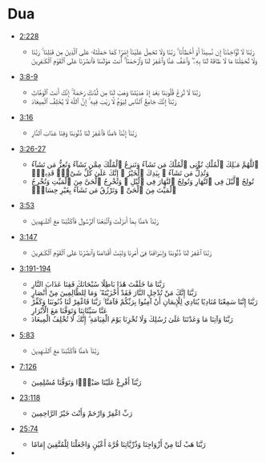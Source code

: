 # Dua   

- [2:228](https://quran.com/2:228)
    - رَبَّنَا لَا تُؤَاخِذْنَآ إِن نَّسِينَآ أَوْ أَخْطَأْنَا ۚ رَبَّنَا وَلَا تَحْمِلْ عَلَيْنَآ إِصْرًۭا كَمَا حَمَلْتَهُۥ عَلَى ٱلَّذِينَ مِن قَبْلِنَا ۚ رَبَّنَا وَلَا تُحَمِّلْنَا مَا لَا طَاقَةَ لَنَا بِهِۦ ۖ وَٱعْفُ عَنَّا وَٱغْفِرْ لَنَا وَٱرْحَمْنَآ ۚ أَنتَ مَوْلَىٰنَا فَٱنصُرْنَا عَلَى ٱلْقَوْمِ ٱلْكَـٰفِرِينَ
- [3:8-9](https://quran.com/3:8-9)
    - رَبَّنَا لَا تُزِغْ قُلُوبَنَا بَعْدَ إِذْ هَدَيْتَنَا وَهَبْ لَنَا مِن لَّدُنكَ رَحْمَةً ۚ إِنَّكَ أَنتَ ٱلْوَهَّابُ
    - رَبَّنَآ إِنَّكَ جَامِعُ ٱلنَّاسِ لِيَوْمٍۢ لَّا رَيْبَ فِيهِ ۚ إِنَّ ٱللَّهَ لَا يُخْلِفُ ٱلْمِيعَادَ

- [3:16](https://quran.com/3:16)
    - رَبَّنَآ إِنَّنَآ ءَامَنَّا فَٱغْفِرْ لَنَا ذُنُوبَنَا وَقِنَا عَذَابَ ٱلنَّارِ
- [3:26-27](https://quran.com/3:26-27)
    - ٱللَّهُمَّ مَـٰلِكَ ٱلْمُلْكِ تُؤْتِى ٱلْمُلْكَ مَن تَشَآءُ وَتَنزِعُ ٱلْمُلْكَ مِمَّن تَشَآءُ وَتُعِزُّ مَن تَشَآءُ وَتُذِلُّ مَن تَشَآءُ ۖ بِيَدِكَ ٱلْخَيْرُ ۖ إِنَّكَ عَلَىٰ كُلِّ شَىْءٍۢ قَدِيرٌۭ
    - تُولِجُ ٱلَّيْلَ فِى ٱلنَّهَارِ وَتُولِجُ ٱلنَّهَارَ فِى ٱلَّيْلِ ۖ وَتُخْرِجُ ٱلْحَىَّ مِنَ ٱلْمَيِّتِ وَتُخْرِجُ ٱلْمَيِّتَ مِنَ ٱلْحَىِّ ۖ وَتَرْزُقُ مَن تَشَآءُ بِغَيْرِ حِسَابٍۢ
- [3:53](https://quran.com/3/53)
    - رَبَّنَآ ءَامَنَّا بِمَآ أَنزَلْتَ وَٱتَّبَعْنَا ٱلرَّسُولَ فَٱكْتُبْنَا مَعَ ٱلشَّـٰهِدِينَ
- [3:147](https://quran.com/3/147)
    - رَبَّنَا ٱغْفِرْ لَنَا ذُنُوبَنَا وَإِسْرَافَنَا فِىٓ أَمْرِنَا وَثَبِّتْ أَقْدَامَنَا وَٱنصُرْنَا عَلَى ٱلْقَوْمِ ٱلْكَـٰفِرِينَ
- [3:191-194](https://quran.com/3/191-194)
    - رَبَّنَا مَا خَلَقْتَ هَٰذَا بَاطِلًا سُبْحَانَكَ فَقِنَا عَذَابَ النَّارِ
    - رَبَّنَا إِنَّكَ مَنْ تُدْخِلِ النَّارَ فَقَدْ أَخْزَيْتَهُ ۖ وَمَا لِلظَّالِمِينَ مِنْ أَنْصَارٍ
    - رَبَّنَا إِنَّنَا سَمِعْنَا مُنَادِيًا يُنَادِي لِلْإِيمَانِ أَنْ آمِنُوا بِرَبِّكُمْ فَآمَنَّا ۚ رَبَّنَا فَاغْفِرْ لَنَا ذُنُوبَنَا وَكَفِّرْ عَنَّا سَيِّئَاتِنَا وَتَوَفَّنَا مَعَ الْأَبْرَارِ
    - رَبَّنَا وَآتِنَا مَا وَعَدْتَنَا عَلَىٰ رُسُلِكَ وَلَا تُخْزِنَا يَوْمَ الْقِيَامَةِ ۗ إِنَّكَ لَا تُخْلِفُ الْمِيعَادَ
- [5:83](https://quran.com/5:83)
    - رَبَّنَآ ءَامَنَّا فَٱكْتُبْنَا مَعَ ٱلشَّـٰهِدِينَ
- [7:126](https://quran.com/7:126)
    - رَبَّنَآ أَفْرِغْ عَلَيْنَا صَبْرًۭا وَتَوَفَّنَا مُسْلِمِينَ
- [23:118](https://quran.com/23/118)
    - رَبِّ اغْفِرْ وَارْحَمْ وَأَنْتَ خَيْرُ الرَّاحِمِينَ

- [25:74](https://quran.com/25/74)
    - رَبَّنَا هَبْ لَنَا مِنْ أَزْوَاجِنَا وَذُرِّيَّاتِنَا قُرَّةَ أَعْيُنٍ وَاجْعَلْنَا لِلْمُتَّقِينَ إِمَامًا
- 
